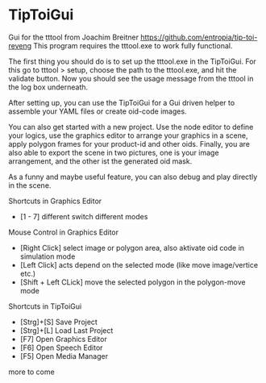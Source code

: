 # TipToiGui

Gui for the tttool from Joachim Breitner https://github.com/entropia/tip-toi-reveng
This program requires the tttool.exe to work fully functional.

The first thing you should do is to set up the tttool.exe in the TipToiGui. 
For this go to tttool > setup, choose the path to the tttool.exe, and hit the validate button. 
Now you should see the usage message from the tttool in the log box underneath.

After setting up, you can use the TipToiGui for a Gui driven helper to assemble your YAML files or create oid-code images.

You can also get started with a new project. 
Use the node editor to define your logics, use the graphics editor to arrange your graphics in a scene, apply polygon frames for your product-id and other oids. 
Finally, you are also able to export the scene in two pictures, one is your image arrangement, and the other ist the generated oid mask.

As a funny and maybe useful feature, you can also debug and play directly in the scene.

Shortcuts in Graphics Editor
- [1 - 7] different switch different modes

Mouse Control in Graphics Editor
- [Right Click] select image or polygon area, also aktivate oid code in simulation mode
- [Left  Click] acts depend on the selected mode (like move image/vertice etc.)
- [Shift + Left CLick] move the selected polygon in the polygon-move mode

Shortcuts in TipToiGui
- [Strg]+[S] Save Project
- [Strg]+[L] Load Last Project
- [F7] Open Graphics Editor
- [F6] Open Speech Editor
- [F5] Open Media Manager

more to come
